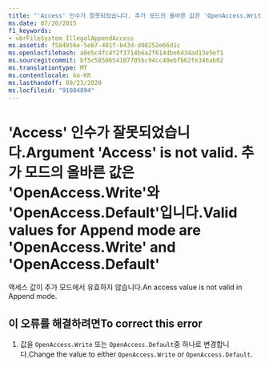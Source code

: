 ```yaml
---
title: "'Access' 인수가 잘못되었습니다. 추가 모드의 올바른 값은 'OpenAccess.Write'와 'OpenAccess.Default'입니다."
ms.date: 07/20/2015
f1_keywords:
- vbrFileSystem_IllegalAppendAccess
ms.assetid: f584056e-5eb7-401f-b43d-d08252e66d1c
ms.openlocfilehash: a8e5c4fc4f2f3714b6a2f614dbe6434ad13e5ef1
ms.sourcegitcommit: bf5c5850654187705bc94cc40ebfb62fe346ab02
ms.translationtype: MT
ms.contentlocale: ko-KR
ms.lasthandoff: 09/23/2020
ms.locfileid: "91084894"
---
```

# <a name="argument-access-is-not-valid-valid-values-for-append-mode-are-openaccesswrite-and-openaccessdefault"></a><span data-ttu-id="9d4cb-103">'Access' 인수가 잘못되었습니다.</span><span class="sxs-lookup"><span data-stu-id="9d4cb-103">Argument 'Access' is not valid.</span></span> <span data-ttu-id="9d4cb-104">추가 모드의 올바른 값은 'OpenAccess.Write'와 'OpenAccess.Default'입니다.</span><span class="sxs-lookup"><span data-stu-id="9d4cb-104">Valid values for Append mode are 'OpenAccess.Write' and 'OpenAccess.Default'</span></span>

<span data-ttu-id="9d4cb-105">액세스 값이 추가 모드에서 유효하지 않습니다.</span><span class="sxs-lookup"><span data-stu-id="9d4cb-105">An access value is not valid in Append mode.</span></span>  
  
## <a name="to-correct-this-error"></a><span data-ttu-id="9d4cb-106">이 오류를 해결하려면</span><span class="sxs-lookup"><span data-stu-id="9d4cb-106">To correct this error</span></span>  
  
1. <span data-ttu-id="9d4cb-107">값을 `OpenAccess.Write` 또는 `OpenAccess.Default`중 하나로 변경합니다.</span><span class="sxs-lookup"><span data-stu-id="9d4cb-107">Change the value to either `OpenAccess.Write` or `OpenAccess.Default`.</span></span>
